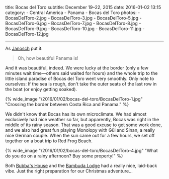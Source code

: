title: Bocas del Toro
subtitle: December 19–22, 2015
date: 2016-01-02 13:15
category:
    - Central America
    - Panama
    - Bocas del Toro
photos:
	- BocasDelToro-2.jpg
	- BocasDelToro-3.jpg
	- BocasDelToro-5.jpg
	- BocasDelToro-6.jpg
	- BocasDelToro-7.jpg
	- BocasDelToro-8.jpg
	- BocasDelToro-9.jpg
	- BocasDelToro-10.jpg
	- BocasDelToro-11.jpg
	- BocasDelToro-12.jpg

---

As [Janosch](http://www.amazon.com/gp/product/3407805330/ref=as_li_tl?ie=UTF8&camp=1789&creative=9325&creativeASIN=3407805330&linkCode=as2&tag=lowaho00-20&linkId=4ZKN53C2I35ARK6H) put it:

> Oh, how beautiful Panama is!

And it was beautiful, indeed. We were lucky at the border (only a few minutes wait time—others said waited for hours) and the whole trip to the little island paradise of Bocas del Toro went very smoothly. Only note to ourselves: If the sea is rough, don't take the outer seats of the last row in the boat (or enjoy getting soaked).

{% wide_image "/2016/01/02/bocas-del-toro/BocasDelToro-1.jpg" "Crossing the border between Costa Rica and Panama." %}

We didn't know that Bocas has its own microclimate. We had almost exclusively had nice weather so far, but apparently, Bocas was right in the middle of its rainy season. That was a good excuse to get some work done, and we also had great fun playing Monolopy with Gül and Sinan, a really nice German couple. When the sun came out for a few hours, we set off together on a boat trip to Red Frog Beach.

{% wide_image "/2016/01/02/bocas-del-toro/BocasDelToro-4.jpg" "What do you do on a rainy afternoon? Buy some property!" %}

Both [Bubba's House](https://www.facebook.com/bubbas.house.bastimentos/) and the [Bambuda Lodge](http://bambuda.net/) had a really nice, laid-back vibe. Just the right preparation for our Christmas adventure...